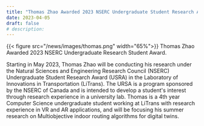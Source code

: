 ```yaml
---
title: "Thomas Zhao Awarded 2023 NSERC Undergraduate Student Research Award"
date: 2023-04-05
draft: false
# description:
---
```

<!-- ![](../images/thomas.png) -->
{{< figure src="/news/images/thomas.png" width="65%">}}
Thomas Zhao Awarded 2023 NSERC Undergraduate Research Student Award.


<!--more-->

Starting in May 2023, Thomas Zhao will be conducting his research under the Natural Sciences and Engineering Research Council (NSERC) Undergraduate Student Research Award (USRA) in the Laboratory of Innovations in Transportation (LiTrans). The URSA is a program sponsored by the NSERC of Canada and is intended to develop a student's interest through research experience in a university lab. Thomas is a 4th year Computer Science undergraduate student working at LiTrans with research experience in VR and AR applications, and will be focusing his summer research on Multiobjective indoor routing algorithms for digital twins.
